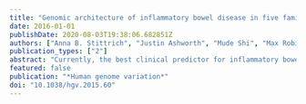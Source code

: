 ```yaml
---
title: "Genomic architecture of inflammatory bowel disease in five families with multiple affected individuals."
date: 2016-01-01
publishDate: 2020-08-03T19:38:06.682851Z
authors: ["Anna B. Stittrich", "Justin Ashworth", "Mude Shi", "Max Robinson", "Denise Mauldin", "Mary E. Brunkow", "Shameek Biswas", "Jin-Man Kim", "Ki-Sun Kwon", "Jae U. Jung", "David Galas", "Kyle Serikawa", "Richard H. Duerr", "Stephen L. Guthery", "Jacques Peschon", "Leroy Hood", "Jared C. Roach", "Gustavo Glusman"]
publication_types: ["2"]
abstract: "Currently, the best clinical predictor for inflammatory bowel disease (IBD) is family history. Over 163 sequence variants have been associated with IBD in genome-wide association studies, but they have weak effects and explain only a fraction of the observed heritability. It is expected that additional variants contribute to the genomic architecture of IBD, possibly including rare variants with effect sizes larger than the identified common variants. Here we applied a family study design and sequenced 38 individuals from five families, under the hypothesis that families with multiple IBD-affected individuals harbor one or more risk variants that (i) are shared among affected family members, (ii) are rare and (iii) have substantial effect on disease development. Our analysis revealed not only novel candidate risk variants but also high polygenic risk scores for common known risk variants in four out of the five families. Functional analysis of our top novel variant in the remaining family, a rare missense mutation in the ubiquitin ligase TRIM11, suggests that it leads to increased nuclear factor of kappa light chain enhancer in B-cells (NF-kappaB) signaling. We conclude that an accumulation of common weak-effect variants accounts for the high incidence of IBD in most, but not all families we analyzed  and that a family study design can identify novel rare variants conferring risk for IBD with potentially large effect size, such as the TRIM11 p.H414Y mutation."
featured: false
publication: "*Human genome variation*"
doi: "10.1038/hgv.2015.60"
---
```


